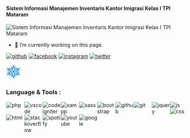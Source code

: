 #### Sistem Informasi Manajemen Inventaris Kantor Imigrasi Kelas I TPI Mataram
![Sistem Informasi Manajemen Inventaris Kantor Imigrasi Kelas I TPI Mataram](https://i1.wp.com/fachmycasofa.com/wp-content/uploads/2018/01/logo-imigrasi.jpg?ssl=1)


- 🔭 I’m currently working on this page. 


[<img src='https://cdn.jsdelivr.net/npm/simple-icons@3.0.1/icons/github.svg' alt='github' height='40'>](https://github.com/https://github.com/anggawidiarta)  [<img src='https://cdn.jsdelivr.net/npm/simple-icons@3.0.1/icons/facebook.svg' alt='facebook' height='40'>](https://www.facebook.com/https://www.facebook.com/?ref=logo)  [<img src='https://cdn.jsdelivr.net/npm/simple-icons@3.0.1/icons/instagram.svg' alt='instagram' height='40'>](https://www.instagram.com/https://www.instagram.com/anggawdyrta//)  [<img src='https://cdn.jsdelivr.net/npm/simple-icons@3.0.1/icons/twitter.svg' alt='twitter' height='40'>](https://twitter.com/https://twitter.com/anggawidiarta55)  

<a href='https://archiveprogram.github.com/'><img src='https://raw.githubusercontent.com/acervenky/animated-github-badges/master/assets/acbadge.gif' width='40' height='40'></a> 
</br>

### Language & Tools : 
<a href="https://www.php.net/"><img align="left" alt="php" width="50px" src="https://www.php.net/images/logos/new-php-logo.svg"></a>
<a href="https://code.visualstudio.com/"><img align="left" alt="vscode" width="50px" src="https://pbs.twimg.com/profile_images/1278357302601347072/BGZIBPH9_400x400.jpg"></a>
<a href="https://codeigniter.com/"><img align="left" alt="codeigniter" width="50px" src="https://4.bp.blogspot.com/-gkmU_iWjbRQ/W22_ifzh6eI/AAAAAAAAAoY/hfYtA9nhxS8jSYKUCoZ0U387qRaoS1lAACPcBGAYYCw/s1600/codeigniter.png"></a>
<a href="https://www.apachefriends.org/index.html"><img align="left" alt="xampp" width="50px" src="https://awaissoftnews.files.wordpress.com/2014/09/xampp-logo.jpg?w=500"></a>
<a href="https://sass-lang.com/styleguide/brand"><img align="left" alt="sass" width="50px" src="https://sass-lang.com/assets/img/styleguide/seal-color-aef0354c.png"></a>
<a href="https://getbootstrap.com/"><img align="left" alt="bootstrap" width="50px" src="https://encrypted-tbn0.gstatic.com/images?q=tbn:ANd9GcSm00oTtgjqnJ0yAek0aDbFGCj98g0mkrUJe8JU63bbWu2Er0EgLXC_7THPH_VwiTC2prY&usqp=CAU"></a>
<a href="https://github.com/"><img align="left" alt="github" width="50px" src="https://github.githubassets.com/images/modules/logos_page/GitHub-Mark.png"></a>
<a href="https://git-scm.com/"><img align="left" alt="git" width="50px" src="https://git-scm.com/images/logos/downloads/Git-Icon-1788C.png"></a>
<a href="https://jquery.com/"><img align="left" alt="jquery" width="50px" src="https://wonogiriweb.com/wp-content/uploads/layerslider/Crumina-slider/jquery-logo.png"></a>
<a href="https://www.javascript.com/"><img align="left" alt="js" width="50px" src="https://upload.wikimedia.org/wikipedia/commons/thumb/9/99/Unofficial_JavaScript_logo_2.svg/480px-Unofficial_JavaScript_logo_2.svg.png"></a>
<a href="https://www.w3schools.com/css/"><img align="left" alt="css" width="50px" src="https://encrypted-tbn0.gstatic.com/images?q=tbn:ANd9GcQJPOOOTBy_UpUTZ6lt9xBAL-r47gVTtvHxwE4WVQR2Ba9xp6VU9OxsXFW9CEIJ9DBu184&usqp=CAU"></a>
<a href="https://www.w3schools.com/html/"><img align="left" alt="html" width="50px" src="https://2.bp.blogspot.com/--x4o4ysE-g4/WAXlEOQdY3I/AAAAAAAAABU/Yxz3UJ9Un4AyxHhuHrVj1hEbjW-y125nACLcB/s320/hateemel5.png"></a>
<a href="https://stackoverflow.com/"><img align="left" alt="stackoverflow" width="50px" src="https://encrypted-tbn0.gstatic.com/images?q=tbn:ANd9GcS8wPI6yFz1EC0q3OjtWUBL5ymeSgL2qmQMNWRf9LvTS950mWnVJNUo9kKE2WAvIuMZlbs&usqp=CAU"></a>
<a href="https://open.spotify.com/user/iyylkh60ax2613ni5jqa6u2mo"><img align="left" alt="spotify" width="50px" src="https://i.pinimg.com/originals/7a/ec/a5/7aeca525afa2209807c15da821b2f2c6.png"></a>
<a href="https://www.youtube.com/"><img align="left" alt="youtube" width="50px" src="https://i.pinimg.com/originals/2d/2b/e2/2d2be2421911037d80f9921dc29d54c2.jpg"></a>
<a href="https://google.com"><img align="left" alt="google" width="50px" src="http://4.bp.blogspot.com/-E3cGIqmrTXo/VeckYncc6jI/AAAAAAAACaY/7FhUbUVe8cU/s1600/favicon-logo-google-2015.png"></a>

